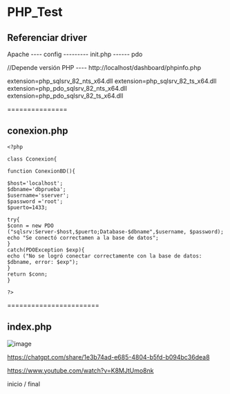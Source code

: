 # PHP_Test


## Referenciar driver
Apache ---- config --------- init.php ------ pdo 

//Depende versión PHP ---- http://localhost/dashboard/phpinfo.php

extension=php_sqlsrv_82_nts_x64.dll
extension=php_sqlsrv_82_ts_x64.dll
extension=php_pdo_sqlsrv_82_nts_x64.dll
extension=php_pdo_sqlsrv_82_ts_x64.dll


===============
## conexion.php
    <?php

    class Cconexion{

    function ConexionBD(){

    $host='localhost';
    $dbname='dbprueba';
    $username='sserver';
    $password ='root';
    $puerto=1433;

    try{
    $conn = new PDO ("sqlsrv:Server-$host,$puerto;Database-$dbname",$username, $password);
    echo "Se conectó correctamen a la base de datos";
    }
    catch(PDOException $exp){
    echo ("No se logró conectar correctamente con la base de datos: $dbname, error: $exp");
    }
    return $conn;
    }

    ?>


=======================
## index.php

![image](https://github.com/elvisdev0/PHP_Test/assets/57382598/e695536f-b9aa-4ac8-a76e-09405ca14358)

https://chatgpt.com/share/1e3b74ad-e685-4804-b5fd-b094bc36dea8

https://www.youtube.com/watch?v=K8MJtUmo8nk

inicio / final
